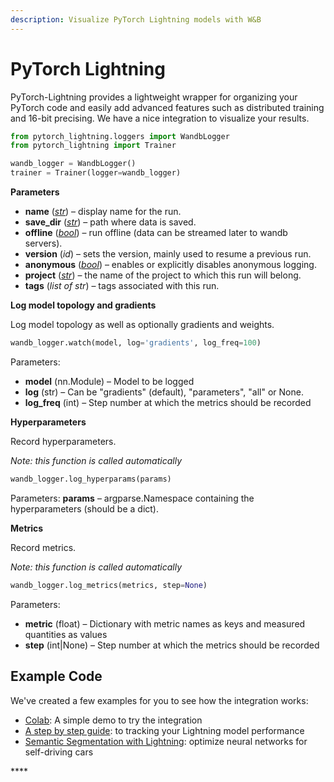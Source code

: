```yaml
---
description: Visualize PyTorch Lightning models with W&B
---
```


# PyTorch Lightning

PyTorch-Lightning provides a lightweight wrapper for organizing your PyTorch code and easily add advanced features such as distributed training and 16-bit precising. We have a nice integration to visualize your results.

```python
from pytorch_lightning.loggers import WandbLogger
from pytorch_lightning import Trainer

wandb_logger = WandbLogger()
trainer = Trainer(logger=wandb_logger)
```

**Parameters**

* **name** \([_str_](https://docs.python.org/3/library/stdtypes.html#str)\) – display name for the run.
* **save\_dir** \([_str_](https://docs.python.org/3/library/stdtypes.html#str)\) – path where data is saved.
* **offline** \([_bool_](https://docs.python.org/3/library/functions.html#bool)\) – run offline \(data can be streamed later to wandb servers\).
* **version** \(_id_\) – sets the version, mainly used to resume a previous run.
* **anonymous** \([_bool_](https://docs.python.org/3/library/functions.html#bool)\) – enables or explicitly disables anonymous logging.
* **project** \([_str_](https://docs.python.org/3/library/stdtypes.html#str)\) – the name of the project to which this run will belong.
* **tags** \(_list of str_\) – tags associated with this run.

**Log model topology and gradients**

Log model topology as well as optionally gradients and weights.

```python
wandb_logger.watch(model, log='gradients', log_freq=100)
```

Parameters:

* **model** \(nn.Module\) – Model to be logged
* **log** \(str\) – Can be "gradients" \(default\), "parameters", "all" or None.
* **log\_freq** \(int\) – Step number at which the metrics should be recorded

**Hyperparameters**

Record hyperparameters.

_Note: this function is called automatically_

```python
wandb_logger.log_hyperparams(params)
```

Parameters: **params** – argparse.Namespace containing the hyperparameters \(should be a dict\).

**Metrics**

Record metrics.

_Note: this function is called automatically_

```python
wandb_logger.log_metrics(metrics, step=None)
```

Parameters:

* **metric** \(float\) – Dictionary with metric names as keys and measured quantities as values
* **step** \(int\|None\) – Step number at which the metrics should be recorded

## Example Code

We've created a few examples for you to see how the integration works:

* [Colab](https://colab.research.google.com/drive/1GHWwfzAsWx_Q1paw73hngAvA7-U9QHi-): A simple demo to try the integration
* [A step by step guide](https://app.wandb.ai/cayush/pytorchlightning/reports/Use-Pytorch-Lightning-with-Weights-%26-Biases--Vmlldzo2NjQ1Mw): to tracking your Lightning model performance
* [Semantic Segmentation with Lightning](https://app.wandb.ai/borisd13/lightning-kitti/reports/Lightning-Kitti--Vmlldzo3MTcyMw): optimize neural networks for self-driving cars

\*\*\*\*

